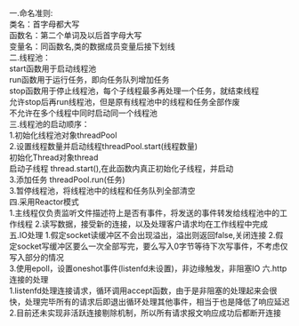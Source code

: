 一.命名准则:  
    类名：首字母都大写  
    函数名：第二个单词及以后首字母大写  
    变量名：同函数名,类的数据成员变量后接下划线  
二.线程池：  
    start函数用于启动线程池  
    run函数用于运行任务，即向任务队列增加任务  
    stop函数用于停止线程池，每个子线程最多再处理一个任务，就结束线程  
    允许stop后再run线程池，但是原有线程池中的线程和任务全部作废  
    不允许在多个线程中同时启动同一个线程池  
三.线程池的启动顺序：  
    1.初始化线程池对象threadPool  
    2.设置线程数量并启动线程threadPool.start(线程数量)  
        初始化Thread对象thread  
        启动子线程 thread.start(),在此函数内真正初始化子线程，并启动  
    3.添加任务 threadPool.run(任务)  
    3.暂停线程池，将线程池中的线程和任务队列全部清空  
四.采用Reactor模式  
    1.主线程仅负责监听文件描述符上是否有事件，将发送的事件转发给线程池中的工作线程
    2.读写数据，接受新的连接，以及处理客户请求均在工作线程中完成  
五.IO处理
    1.假定socket读缓冲区不会出现溢出，溢出则返回false,关闭连接
    2.假定socket写缓冲区要么一次全部写完，要么写入0字节等待下次写事件，不考虑仅写入部分的情况  
    3.使用epoll，设置oneshot事件(listenfd未设置)，非边缘触发，非阻塞IO
六.http连接的处理  
    1.listenfd处理连接请求，循环调用accept函数，由于是非阻塞的处理起来会很快，处理完毕所有的请求后即退出循环处理其他事件，相当于也是降低了响应延迟
    2.目前还未实现非活跃连接剔除机制，所以所有请求报文响应成功后都断开连接  
    